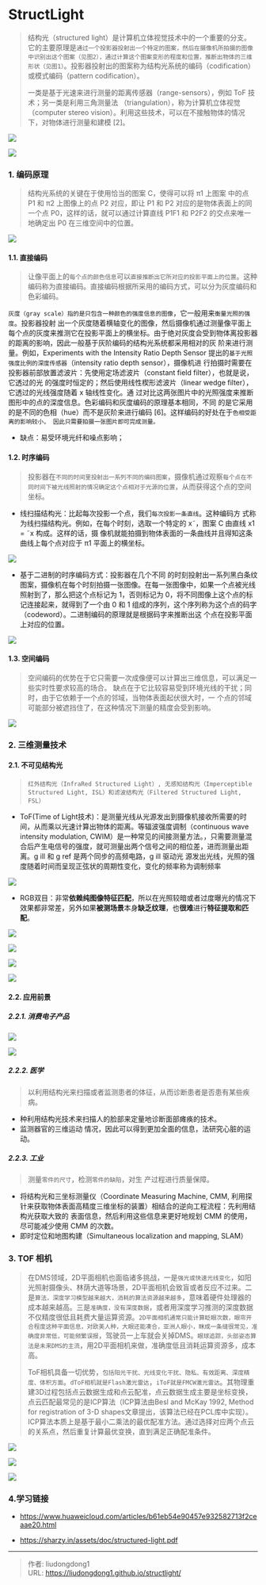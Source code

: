 # StructLight


> 结构光（structured light）是计算机立体视觉技术中的一个重要的分支。它的主要原理是`通过一个投影器投射出一个特定的图案，然后在摄像机所拍摄的图像中识别出这个图案（见图2），通过计算这个图案变形的程度和位置，推断出物体的三维形状（见图1）`。投影器投射出的图案称为结构光系统的编码（codification） 或模式编码（pattern codification）。
>
> 一类是基于光速来进行测量的距离传感器（range-sensors），例如 ToF 技术；另一类是利用三角测量法 （triangulation），称为计算机立体视觉（computer stereo vision）。利用这些技术，可以在不接触物体的情况 下，对物体进行测量和建模 [2]。

![](https://lddpicture.oss-cn-beijing.aliyuncs.com/picture/20210325110856.png)

![](https://lddpicture.oss-cn-beijing.aliyuncs.com/picture/20210325164939.png)

### 1. 编码原理

> 结构光系统的关键在于使用恰当的图案 C，使得可以将 π1 上图案 中的点 P1 和 π2 上图像上的点 P2 对应，即让 P1 和 P2 对应的是物体表面上的同一个点 P0，这样的话，就可以通过计算直线 P1F1 和 P2F2 的交点来唯一地确定出 P0 在三维空间中的位置。

![](https://lddpicture.oss-cn-beijing.aliyuncs.com/picture/20210325111220.png)

#### 1.1. 直接编码

> 让像平面上的`每个点的颜色信息`可以`直接推断出它所对应的投影平面上的位置`。这种编码称为直接编码。直接编码根据所采用的编码方式，可以分为灰度编码和色彩编码。

`灰度（gray scale）指的是只包含一种颜色的强度信息的图像`，它一般用来`衡量光照的强度`。投影器投射 出一个灰度随着横轴变化的图像，然后摄像机通过测量像平面上每个点的灰度来推测它在投影平面上的横坐标。由于绝对灰度会受到物体离投影器的距离的影响，因此一般基于灰阶编码的结构光系统都采用相对的灰 阶来进行测量。例如，Experiments with the Intensity Ratio Depth Sensor 提出的`基于光照强度比例的深度传感器`（intensity ratio depth sensor），摄像机进 行拍摄时需要在投影器前部放置滤波片：先使用定场滤波片（constant field filter），也就是说，它透过的光 的强度时恒定的；然后使用线性楔形滤波片（linear wedge filter），它透过的光线强度随着 x 轴线性变化。通 过对比这两张图片中的光照强度来推断图形中的点的深度信息。色彩编码和灰度编码的原理基本相同，不同 的是它采用的是不同的色相（hue）而不是灰阶来进行编码 [6]。这样编码的好处在于`色相受距离的影响较小， 因此只需要拍摄一张图片即可完成测量。`

- 缺点：易受环境光纤和噪点影响；

#### 1.2. 时序编码

> 投影器在`不同的时间里投射出一系列不同的编码图案`，摄像机通过观察`每个点在不同时间下被光线照射的情况确定这个点相对于光源的位置`，从而获得这个点的空间坐标。

- 线扫描结构光：比起每次投影一个点，我们`每次投影一条直线`。这种编码方 式称为线扫描结构光。例如，在每个时刻，选取一个特定的 x˜，图案 C 由直线 x1 = ˜x 构成。这样的话，摄 像机就能拍摄到物体表面的一条曲线并且得知这条曲线上每个点对应于 π1 平面上的横坐标。

![](https://lddpicture.oss-cn-beijing.aliyuncs.com/picture/20210325111929.png)

- 基于二进制的时序编码方式：投影器在几个不同 的时刻投射出一系列黑白条纹图案，摄像机在每个时刻拍摄一张图像。在每一张图像中，如果一个点被光线 照射到了，那么把这个点标记为 1，否则标记为 0，将不同图像上这个点的标记连接起来，就得到了一个由 0 和 1 组成的序列，这个序列称为这个点的码字（codeword）。二进制编码的原理就是根据码字来推断出这 个点在投影平面上对应的位置。

![](https://lddpicture.oss-cn-beijing.aliyuncs.com/picture/20210325111912.png)

#### 1.3. 空间编码

> 空间编码的优势在于它只需要一次成像便可以计算出三维信息，可以满足一些实时性要求较高的场合。 缺点在于它比较容易受到环境光线的干扰；同时，由于它依赖于一个点的邻域，当物体表面起伏很大时，一 个点的邻域可能部分被遮挡住了，在这种情况下测量的精度会受到影响。

![](https://lddpicture.oss-cn-beijing.aliyuncs.com/picture/20210325112134.png)

### 2. 三维测量技术

#### 2.1. 不可见结构光

> `红外结构光（InfraRed Structured Light）, 无感知结构光（Imperceptible Structured Light, ISL）和滤波结构光（Filtered Structured Light, FSL）`

- ToF(Time of Light技术)：是测量光线从光源发出到摄像机接收所需要的时间，从而乘以光速计算出物体的距离。等辐波强度调制（continuous wave intensity modulation, CWIM）是一种常见的间接测量方法。，只需要测量混合后产生电信号的强度，就可测量出两个信号之间的相位差，进而测量出距离。g ill 和 g ref 是两个同步的高频电路，g ill 驱动光 源发出光线，光照的强度随着时间而呈现正弦状的周期性变化，变化的频率称为调制频率

![](https://lddpicture.oss-cn-beijing.aliyuncs.com/picture/20210325112531.png)

- RGB双目：非常**依赖纯图像特征匹配**，所以在光照较暗或者过度曝光的情况下效果都非常差，另外如果**被测场景**本身**缺乏纹理**，也**很难**进行**特征提取和匹配**。

![](https://lddpicture.oss-cn-beijing.aliyuncs.com/picture/20210325164731.png)

![](https://lddpicture.oss-cn-beijing.aliyuncs.com/picture/image-20210821101219712.png)

![](https://lddpicture.oss-cn-beijing.aliyuncs.com/picture/20210325164844.png)

![](https://lddpicture.oss-cn-beijing.aliyuncs.com/picture/20210325112357.png)

#### 2.2. 应用前景

##### 2.2.1. 消费电子产品

![](https://lddpicture.oss-cn-beijing.aliyuncs.com/picture/20210325112711.png)

![](https://lddpicture.oss-cn-beijing.aliyuncs.com/picture/20210325112811.png)

##### 2.2.2. 医学

> 以利用结构光来扫描或者监测患者的体征，从而诊断患者是否患有某些疾病。

- 种利用结构光技术来扫描人的脸部来定量地诊断面部瘫痪的技术。
- 监测器官的三维运动 情况，因此可以得到更加全面的信息，法研究心脏的运动。

##### 2.2.3. 工业

> 测量`零件的尺寸`，检测`零件的缺陷`，对生 产过程进行质量保障。

- 将结构光和三坐标测量仪（Coordinate Measuring Machine, CMM, 利用探针来获取物体表面高精度三维坐标的装置）相结合的逆向工程流程：先利用结构光获取大致的 表面信息，然后利用这些信息来更好地规划 CMM 的使用，尽可能减少使用 CMM 的次数。
- 即时定位和地图构建（Simultaneous localization and mapping, SLAM）

### 3. TOF 相机

> 在DMS领域，2D平面相机也面临诸多挑战，一是`强光或快速光线变化`，如阳光照射摄像头、林荫大道等场景，2D平面相机会致盲或者反应不过来。二是`算法，深度学习模型越来越大，消耗的算法资源越来越多`，意味着硬件处理器的成本越来越高。三是`准确度，没有深度数据`，或者用深度学习推测的深度数据不仅精度很低且耗费大量运算资源。`2D平面相机通常只能计算眨眼次数，眼帘开合程度这种平面信息，对欧美人种，大眼还能凑合，亚洲人眼小，眯成一条缝很常见，准确度非常低，可能频繁误报`，驾驶员一上车就会关掉DMS。`眼球追踪，头部姿态算法是未来DMS的主流`，用2D平面相机来做，准确度低且消耗运算资源多，成本高。
>
> ToF相机具备一切优势，`包括阳光干扰、光线变化干扰、隐私、有效距离、深度精度、体积方面`。`dToF相机就是Flash激光雷达`，`iToF就是FMCW激光雷达`。其物理重建3D过程包括点云数据生成和点云配准，点云数据生成主要是坐标变换，点云匹配最常见的是ICP算法（ICP算法由Besl and McKay 1992, Method for registration of 3-D shapes文章提出，该算法已经在PCL库中实现）。ICP算法本质上是基于最小二乘法的最优配准方法。通过选择对应两个点云的关系点，然后重复计算最优变换，直到满足正确配准条件。

![](https://lddpicture.oss-cn-beijing.aliyuncs.com/picture/image-20210821101748184.png)

![](https://lddpicture.oss-cn-beijing.aliyuncs.com/picture/image-20210821101820834.png)

![](https://lddpicture.oss-cn-beijing.aliyuncs.com/picture/image-20210821101943916.png)

### 4.学习链接

- https://www.huaweicloud.com/articles/b61eb54e90457e932582713f2ceaae20.html

- https://sharzy.in/assets/doc/structured-light.pdf

---

> 作者: liudongdong1  
> URL: https://liudongdong1.github.io/structlight/  

